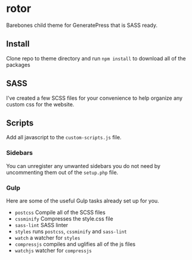 # rotor

Barebones child theme for GeneratePress that is SASS ready.

## Install

Clone repo to theme directory and run `npm install` to download all of the packages

## SASS

I've created a few SCSS files for your convenience to help organize any custom css for the website. 

## Scripts

Add all javascript to the `custom-scripts.js` file.

### Sidebars

You can unregister any unwanted sidebars you do not need by uncommenting them out of the `setup.php` file.

### Gulp

Here are some of the useful Gulp tasks already set up for you. 

- `postcss` Compile all of the SCSS files
- `cssminify` Compresses the style.css file
- `sass-lint` SASS linter
- `styles` runs `postcss`, `cssminify` and `sass-lint`
- `watch` a watcher for `styles`
- `compressjs` compiles and uglifies all of the js files
- `watchjs` watcher for `compressjs`